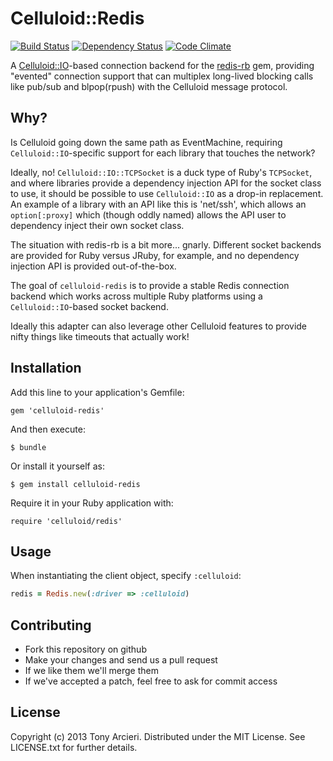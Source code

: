 Celluloid::Redis
================
[![Build Status](https://secure.travis-ci.org/celluloid/celluloid-redis.png?branch=master)](http://travis-ci.org/celluloid/celluloid-redis)
[![Dependency Status](https://gemnasium.com/celluloid/celluloid-redis.png)](https://gemnasium.com/celluloid/celluloid-redis)
[![Code Climate](https://codeclimate.com/github/celluloid/celluloid-redis.png)](https://codeclimate.com/github/celluloid/celluloid-redis)

A [Celluloid::IO][celluloidio]-based connection backend for the
[redis-rb][redisrb] gem, providing "evented" connection support that can
multiplex long-lived blocking calls like pub/sub and blpop(rpush) with the
Celluloid message protocol.

[celluloidio]: https://github.com/celluloid/celluloid-io
[redisrb]: https://github.com/redis/redis-rb

## Why?

Is Celluloid going down the same path as EventMachine, requiring
`Celluloid::IO`-specific support for each library that touches the network?

Ideally, no! `Celluloid::IO::TCPSocket` is a duck type of Ruby's `TCPSocket`,
and where libraries provide a dependency injection API for the socket
class to use, it should be possible to use `Celluloid::IO` as a drop-in
replacement. An example of a library with an API like this is 'net/ssh',
which allows an `option[:proxy]` which (though oddly named) allows the
API user to dependency inject their own socket class.

The situation with redis-rb is a bit more... gnarly. Different socket
backends are provided for Ruby versus JRuby, for example, and no
dependency injection API is provided out-of-the-box.

The goal of `celluloid-redis` is to provide a stable Redis connection
backend which works across multiple Ruby platforms using a
`Celluloid::IO`-based socket backend.

Ideally this adapter can also leverage other Celluloid features to provide
nifty things like timeouts that actually work!

## Installation

Add this line to your application's Gemfile:

    gem 'celluloid-redis'

And then execute:

    $ bundle

Or install it yourself as:

    $ gem install celluloid-redis

Require it in your Ruby application with:

    require 'celluloid/redis'

## Usage

When instantiating the client object, specify `:celluloid`:

```ruby
redis = Redis.new(:driver => :celluloid)
```

## Contributing

* Fork this repository on github
* Make your changes and send us a pull request
* If we like them we'll merge them
* If we've accepted a patch, feel free to ask for commit access

## License

Copyright (c) 2013 Tony Arcieri. Distributed under the MIT License. See
LICENSE.txt for further details.
